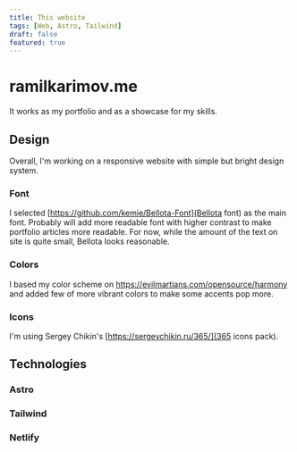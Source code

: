 ```yaml
---
title: This website
tags: [Web, Astro, Tailwind]
draft: false
featured: true
---
```

# ramilkarimov.me
It works as my portfolio and as a showcase for my skills.
## Design
Overall, I'm working on a responsive website with simple but bright design system.

### Font
I selected [https://github.com/kemie/Bellota-Font](Bellota font) as the main font. 
Probably will add more readable font with higher contrast to make portfolio articles more readable.
For now, while the amount of the text on site is quite small, Bellota looks reasonable.
 
### Colors
I based my color scheme on https://evilmartians.com/opensource/harmony and added few of more vibrant colors to make some accents pop more.

### Icons
I'm using Sergey Chikin's  [https://sergeychikin.ru/365/](365 icons pack).

## Technologies
### Astro

### Tailwind

### Netlify
